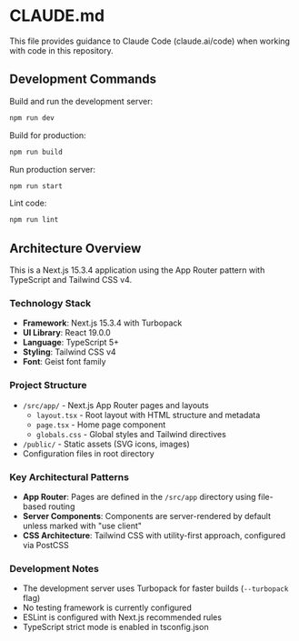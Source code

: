 # CLAUDE.md

This file provides guidance to Claude Code (claude.ai/code) when working with code in this repository.

## Development Commands

Build and run the development server:
```bash
npm run dev
```

Build for production:
```bash
npm run build
```

Run production server:
```bash
npm run start
```

Lint code:
```bash
npm run lint
```

## Architecture Overview

This is a Next.js 15.3.4 application using the App Router pattern with TypeScript and Tailwind CSS v4.

### Technology Stack
- **Framework**: Next.js 15.3.4 with Turbopack
- **UI Library**: React 19.0.0
- **Language**: TypeScript 5+
- **Styling**: Tailwind CSS v4
- **Font**: Geist font family

### Project Structure
- `/src/app/` - Next.js App Router pages and layouts
  - `layout.tsx` - Root layout with HTML structure and metadata
  - `page.tsx` - Home page component
  - `globals.css` - Global styles and Tailwind directives
- `/public/` - Static assets (SVG icons, images)
- Configuration files in root directory

### Key Architectural Patterns
- **App Router**: Pages are defined in the `/src/app` directory using file-based routing
- **Server Components**: Components are server-rendered by default unless marked with "use client"
- **CSS Architecture**: Tailwind CSS with utility-first approach, configured via PostCSS

### Development Notes
- The development server uses Turbopack for faster builds (`--turbopack` flag)
- No testing framework is currently configured
- ESLint is configured with Next.js recommended rules
- TypeScript strict mode is enabled in tsconfig.json
